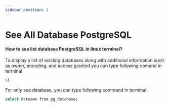 ```yaml
---
sidebar_position: 3
---
```


# See All Database PostgreSQL

#### How to see list database PostgreSQL in linux terminal?

To display a list of existing databases along with additional information such as owner, encoding, and access granted you can type following comand in terminal

```bash
\l
```

For only see database, you can type following command in terminal

```bash
select datname from pg_database;
```
